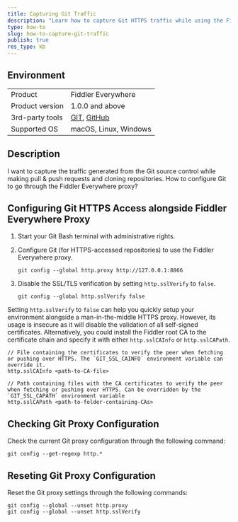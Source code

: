 ```yaml
---
title: Capturing Git Traffic
description: "Learn how to capture Git HTTPS traffic while using the Fiddler Everywhere proxy application."
type: how-to
slug: how-to-capture-git-traffic
publish: true
res_type: kb
---
```


## Environment

|   |   |
|---|---|
| Product  | Fiddler Everywhere  |
| Product version | 1.0.0 and above  |
| 3rd-party tools | [GIT](https://git-scm.com/), [GitHub](https://github.com/) |
| Supported OS | macOS, Linux, Windows |

## Description

I want to capture the traffic generated from the Git source control while making pull & push requests and cloning repositories. How to configure Git to go through the Fiddler Everywhere proxy?


## Configuring Git HTTPS Access alongside Fiddler Everywhere Proxy

1. Start your Git Bash terminal with administrative rights.

1. Configure Git (for HTTPS-accessed repositories) to use the Fiddler Everywhere proxy.

    ```
    git config --global http.proxy http://127.0.0.1:8866 
    ```

1. Disable the SSL/TLS verification by setting `http.sslVerify` to `false`. 

    ```
    git config --global http.sslVerify false
    ```

Setting `http.sslVerify` to `false` can help you quickly setup your environment alongside a man-in-the-middle HTTPS proxy. However, its usage is insecure as it will disable the validation of all self-signed certificates. Alternatively, you could install the Fiddler root CA to the certificate chain and specify it with either `http.sslCAInfo` or `http.sslCAPath`.


```JS
// File containing the certificates to verify the peer when fetching or pushing over HTTPS. The `GIT_SSL_CAINFO` environment variable can override it.
http.sslCAInfo <path-to-CA-file>

// Path containing files with the CA certificates to verify the peer when fetching or pushing over HTTPS. Can be overridden by the `GIT_SSL_CAPATH` environment variable
http.sslCAPath <path-to-folder-containing-CAs>
```

## Checking Git Proxy Configuration

Check the current Git proxy configuration through the following command:

```
git config --get-regexp http.* 
```

## Reseting Git Proxy Configuration

Reset the Git proxy settings through the following commands:

```
git config --global --unset http.proxy
git config --global --unset http.sslVerify
```